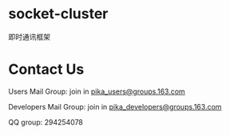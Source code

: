 # socket-cluster
即时通讯框架
# Contact Us

Users Mail Group: join in pika_users@groups.163.com

Developers Mail Group: join in pika_developers@groups.163.com

QQ group: 294254078
